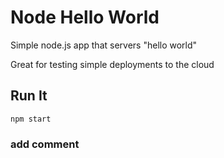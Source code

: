 # Node Hello World

Simple node.js app that servers "hello world"

Great for testing simple deployments to the cloud

## Run It

`npm start`

### add comment
